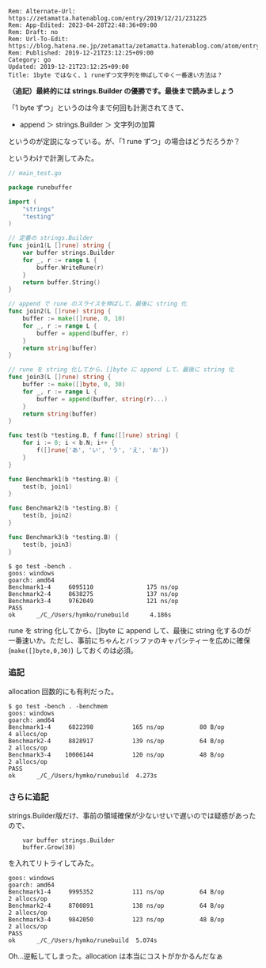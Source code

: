 ```header
Rem: Alternate-Url: https://zetamatta.hatenablog.com/entry/2019/12/21/231225
Rem: App-Edited: 2023-04-28T22:48:36+09:00
Rem: Draft: no
Rem: Url-To-Edit: https://blog.hatena.ne.jp/zetamatta/zetamatta.hatenablog.com/atom/entry/26006613487459252
Rem: Published: 2019-12-21T23:12:25+09:00
Category: go
Updated: 2019-12-21T23:12:25+09:00
Title: 1byte ではなく、1 runeずつ文字列を伸ばしてゆく一番速い方法は？
```
**（追記）最終的には strings.Builder の優勝です。最後まで読みましょう**

「1 byte ずつ」というのは今まで何回も計測されてきて、

* append  ＞ strings.Builder ＞ 文字列の加算

というのが定説になっている。が、「1 rune ずつ」の場合はどうだろうか？

というわけで計測してみた。

```go
// main_test.go

package runebuffer

import (
	"strings"
	"testing"
)

// 定番の strings.Builder
func join1(L []rune) string {
	var buffer strings.Builder
	for _, r := range L {
		buffer.WriteRune(r)
	}
	return buffer.String()
}

// append で rune のスライスを伸ばして、最後に string 化
func join2(L []rune) string {
	buffer := make([]rune, 0, 10)
	for _, r := range L {
		buffer = append(buffer, r)
	}
	return string(buffer)
}

// rune を string 化してから、[]byte に append して、最後に string 化
func join3(L []rune) string {
	buffer := make([]byte, 0, 30)
	for _, r := range L {
		buffer = append(buffer, string(r)...)
	}
	return string(buffer)
}

func test(b *testing.B, f func([]rune) string) {
	for i := 0; i < b.N; i++ {
		f([]rune{'あ', 'い', 'う', 'え', 'お'})
	}
}

func Benchmark1(b *testing.B) {
	test(b, join1)
}

func Benchmark2(b *testing.B) {
	test(b, join2)
}

func Benchmark3(b *testing.B) {
	test(b, join3)
}
```

```
$ go test -bench .
goos: windows
goarch: amd64
Benchmark1-4     6095110               175 ns/op
Benchmark2-4     8638275               137 ns/op
Benchmark3-4     9762049               121 ns/op
PASS
ok      _/C_/Users/hymko/runebuild      4.186s
```

rune を string 化してから、[]byte に append して、最後に string 化するのが一番速いか。ただし、事前にちゃんとバッファのキャパシティーを広めに確保(`make([]byte,0,30)`) しておくのは必須。

### 追記

allocation 回数的にも有利だった。

```
$ go test -bench . -benchmem
goos: windows
goarch: amd64
Benchmark1-4   	 6822398	       165 ns/op	      80 B/op	       4 allocs/op
Benchmark2-4   	 8828917	       139 ns/op	      64 B/op	       2 allocs/op
Benchmark3-4   	10006144	       120 ns/op	      48 B/op	       2 allocs/op
PASS
ok  	_/C_/Users/hymko/runebuild	4.273s
```

### さらに追記

strings.Builder版だけ、事前の領域確保が少ないせいで遅いのでは疑惑があったので、

```
	var buffer strings.Builder
	buffer.Grow(30)
```

を入れてリトライしてみた。

```
goos: windows
goarch: amd64
Benchmark1-4   	 9995352	       111 ns/op	      64 B/op	       2 allocs/op
Benchmark2-4   	 8700891	       138 ns/op	      64 B/op	       2 allocs/op
Benchmark3-4   	 9842050	       123 ns/op	      48 B/op	       2 allocs/op
PASS
ok  	_/C_/Users/hymko/runebuild	5.074s
```

Oh...逆転してしまった。allocation は本当にコストがかかるんだなぁ
